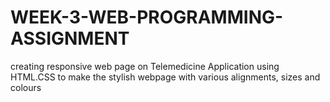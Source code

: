 # WEEK-3-WEB-PROGRAMMING-ASSIGNMENT
creating responsive web page on Telemedicine Application using HTML.CSS to make the stylish webpage with various alignments, sizes and colours
